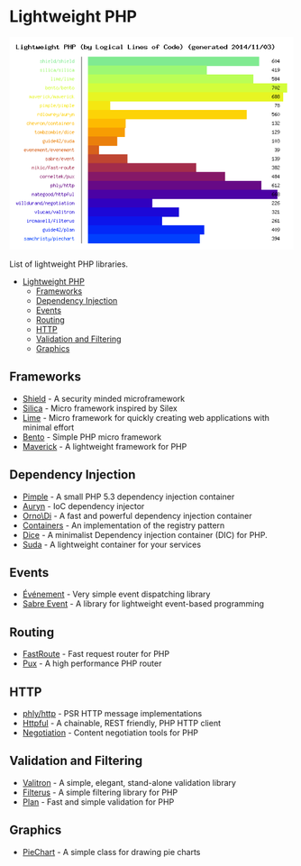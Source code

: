 Lightweight PHP
===============

![Lightweight PHP](weight.png)

List of lightweight PHP libraries.

- [Lightweight PHP](#lightweight-php)
  - [Frameworks](#frameworks)
  - [Dependency Injection](#dependency-injection)
  - [Events](#events)
  - [Routing](#routing)
  - [HTTP](#http)
  - [Validation and Filtering](#validation-and-filtering)
  - [Graphics](#graphics)

## Frameworks

* [Shield](https://github.com/enygma/shieldframework) - A security minded microframework
* [Silica](https://github.com/changloong/Silica) - Micro framework inspired by Silex
* [Lime](https://github.com/aheinze/Lime) - Micro framework for quickly creating web applications with minimal effort
* [Bento](https://github.com/nramenta/bento) - Simple PHP micro framework
* [Maverick](https://github.com/gunnar94/Maverick) - A lightweight framework for PHP

## Dependency Injection

* [Pimple](https://github.com/fabpot/Pimple) - A small PHP 5.3 dependency injection container
* [Auryn](https://github.com/rdlowrey/Auryn) - IoC dependency injector
* [Orno\Di](https://github.com/orno/di) - A fast and powerful dependency injection container
* [Containers](https://github.com/chevronphp/containers) - An implementation of the registry pattern
* [Dice](https://github.com/TomBZombie/Dice) - A minimalist Dependency injection container (DIC) for PHP.
* [Suda](https://github.com/guide42/suda) - A lightweight container for your services

## Events

* [Événement](https://github.com/igorw/evenement) - Very simple event dispatching library
* [Sabre Event](https://github.com/fruux/sabre-event) - A library for lightweight event-based programming

## Routing

* [FastRoute](https://github.com/nikic/FastRoute) - Fast request router for PHP
* [Pux](https://github.com/c9s/Pux) - A high performance PHP router

## HTTP

* [phly/http](https://github.com/phly/http) - PSR HTTP message implementations
* [Httpful](https://github.com/nategood/httpful) - A chainable, REST friendly, PHP HTTP client
* [Negotiation](https://github.com/willdurand/Negotiation) - Content negotiation tools for PHP

## Validation and Filtering

* [Valitron](https://github.com/vlucas/valitron) - A simple, elegant, stand-alone validation library
* [Filterus](https://github.com/ircmaxell/filterus) - A simple filtering library for PHP
* [Plan](https://github.com/guide42/plan) - Fast and simple validation for PHP

## Graphics

* [PieChart](https://github.com/SamChristy/PieChart) - A simple class for drawing pie charts
